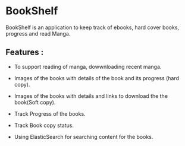 # BookShelf

BookShelf is an application to keep track of ebooks, hard cover books, progress and read Manga.




## Features :

 - To support reading of manga, dowwnloading  recent manga.

 - Images of the books with details of the book and its progress (hard copy). 

 - Images of the books with details  and links to download the the book(Soft copy).

 - Track Progress of the books.

 - Track Book copy status.

 - Using ElasticSearch for searching content for the books.
